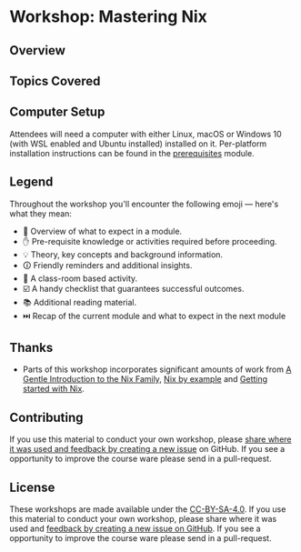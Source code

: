 # Workshop: Mastering Nix

## Overview

## Topics Covered


## Computer Setup

Attendees will need a computer with either Linux, macOS or Windows 10 (with WSL enabled and Ubuntu installed) installed on it. Per-platform installation instructions can be found in the [prerequisites][prerequisites] module.

## Legend

Throughout the workshop you'll encounter the following emoji — here's what they mean:

* 📖 Overview of what to expect in a module.
* ✋ Pre-requisite knowledge or activities required before proceeding.
* 💡 Theory, key concepts and background information.
* 🛈  Friendly reminders and additional insights.
* 🎯 A class-room based activity.
* ☑️ A handy checklist that guarantees successful outcomes.
* 📚 Additional reading material.
* ⏭️️ Recap of the current module and what to expect in the next module

## Thanks

* Parts of this workshop incorporates significant amounts of work from [A Gentle Introduction to the Nix Family](https://ebzzry.io/en/nix/), [Nix by example](https://jameshfisher.com/2014/09/28/nix-by-example/) and [Getting started with Nix](http://qfpl.io/posts/nix/getting-started-with-nix).

## Contributing

If you use this material to conduct your own workshop, please [share where it was used and feedback by creating a new issue][share-feedback] on GitHub. If you see a opportunity to improve the course ware please send in a pull-request.

## License

These workshops are made available under the [CC-BY-SA-4.0][license]. If you use this material to conduct your own workshop, please share where it was used and [feedback by creating a new issue on GitHub][share-feedback]. If you see a opportunity to improve the course ware please send in a pull-request.

<!-- in-line links -->
[license]: ../LICENSE.md
[share-feedback]: https://github.com/ghuntley/workshops/issues/new?labels=feedback%2C+untriaged&template=feedback.md
[prerequisites]: ./modules/00-prerequisites
